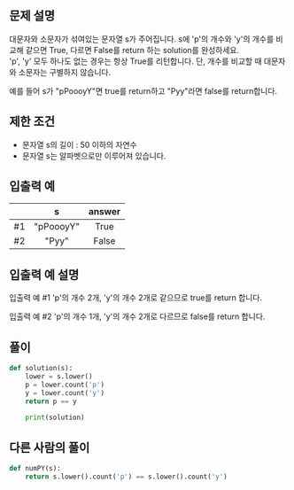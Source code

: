 ## 문제 설명
대문자와 소문자가 섞여있는 문자열 s가 주어집니다. s에 'p'의 개수와 'y'의 개수를 비교해 같으면 True, 다르면 False를 return 하는 solution를 완성하세요.  
'p', 'y' 모두 하나도 없는 경우는 항상 True를 리턴합니다. 단, 개수를 비교할 때 대문자와 소문자는 구별하지 않습니다.

예를 들어 s가 "pPoooyY"면 true를 return하고 "Pyy"라면 false를 return합니다.

## 제한 조건

* 문자열 s의 길이 : 50 이하의 자연수
* 문자열 s는 알파벳으로만 이루어져 있습니다.

## 입출력 예
||s|answer|
|:---:|:---:|:---:|
|#1|"pPoooyY"|True|
|#2|"Pyy"|False|

## 입출력 예 설명
입출력 예 #1
'p'의 개수 2개, 'y'의 개수 2개로 같으므로 true를 return 합니다.

입출력 예 #2
'p'의 개수 1개, 'y'의 개수 2개로 다르므로 false를 return 합니다.

## **풀이**

```python
def solution(s):
    lower = s.lower()
    p = lower.count('p')
    y = lower.count('y')
    return p == y
   
    print(solution)
```

## 다른 사람의 풀이

```python
def numPY(s):
    return s.lower().count('p') == s.lower().count('y')

```

